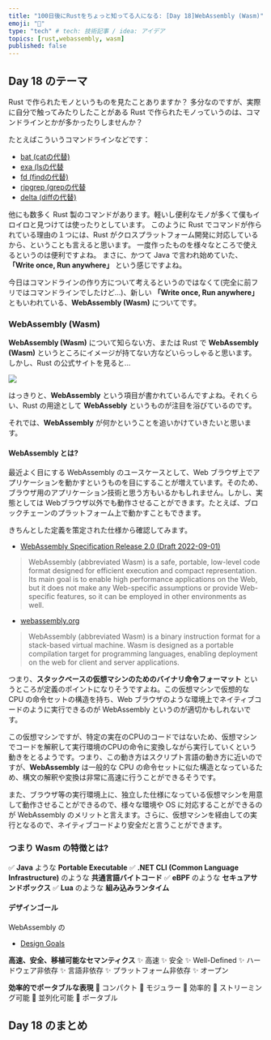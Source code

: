 ```yaml
---
title: "100日後にRustをちょっと知ってる人になる: [Day 18]WebAssembly (Wasm)"
emoji: "🦀"
type: "tech" # tech: 技術記事 / idea: アイデア
topics: [rust,webassembly, wasm]
published: false
---
```

## Day 18 のテーマ

Rust で作られたモノというものを見たことありますか？
多分なのですが、実際に自分で触ってみたりしたことがある Rust で作られたモノっていうのは、コマンドラインとかが多かったりしませんか？

たとえばこういうコマンドラインなどです：

- [bat (catの代替)](https://github.com/sharkdp/bat)
- [exa (lsの代替](https://github.com/ogham/exa)
- [fd (findの代替)](https://github.com/sharkdp/fd)
- [ripgrep (grepの代替](https://github.com/BurntSushi/ripgrep)
- [delta (diffの代替)](https://github.com/dandavison/delta)

他にも数多く Rust 製のコマンドがあります。軽いし便利なモノが多くて僕もイロイロと見つけては使ったりとしています。
このように Rust でコマンドが作られている理由の１つには、Rust がクロスプラットフォーム開発に対応しているから、ということも言えると思います。
一度作ったものを様々なところで使えるというのは便利ですよね。
まさに、かつて Java で言われ始めていた、**「Write once, Run anywhere」** という感じですよね。

今日はコマンドラインの作り方について考えるというのではなくて(完全に前フリではコマンドラインでしたけど…)、新しい **「Write once, Run anywhere」** ともいわれている、**WebAssembly (Wasm)** についてです。

### WebAssembly (Wasm)

**WebAssembly (Wasm)** について知らない方、または Rust で **WebAssembly (Wasm)** というところにイメージが持てない方などいらっしゃると思います。
しかし、Rust の公式サイトを見ると…

![](https://storage.googleapis.com/zenn-user-upload/a21d84ae3e5d-20220909.png)

はっきりと、**WebAssembly** という項目が書かれているんですよね。それくらい、Rust の用途として **WebAssebly** というものが注目を浴びているのです。

それでは、**WebAssembly** が何かということを追いかけていきたいと思います。

#### WebAssembly とは?

最近よく目にする WebAssembly のユースケースとして、Web ブラウザ上でアプリケーションを動かすというものを目にすることが増えています。そのため、ブラウザ用のアプリケーション技術と思う方もいるかもしれません。しかし、実態としては Webブラウザ以外でも動作させることができます。たとえば、ブロックチェーンのプラットフォーム上で動かすこともできます。

きちんとした定義を策定された仕様から確認してみます。

- [WebAssembly Specification Release 2.0 (Draft 2022-09-01)](https://webassembly.github.io/spec/core/intro/introduction.html)

> WebAssembly (abbreviated Wasm) is a safe, portable, low-level code format designed for efficient execution and compact representation. Its main goal is to enable high performance applications on the Web, but it does not make any Web-specific assumptions or provide Web-specific features, so it can be employed in other environments as well.

- [webassembly.org](https://webassembly.org)

> WebAssembly (abbreviated Wasm) is a binary instruction format for a stack-based virtual machine. Wasm is designed as a portable compilation target for programming languages, enabling deployment on the web for client and server applications.

つまり、**スタックベースの仮想マシンのためのバイナリ命令フォーマット** というところが定義のポイントになりそうですよね。この仮想マシンで仮想的な CPU の命令セットの構造を持ち、Web ブラウザのような環境上でネイティブコードのように実行できるのが WebAssembly というのが適切かもしれないです。

この仮想マシンですが、特定の実在のCPUのコードではないため、仮想マシンでコードを解釈して実行環境のCPUの命令に変換しながら実行していくという動きをとるようです。つまり、この動き方はスクリプト言語の動き方に近いのですが、**WebAssembly** は一般的な CPU の命令セットに似た構造となっているため、構文の解釈や変換は非常に高速に行うことができるそうです。

また、ブラウザ等の実行環境上に、独立した仕様になっている仮想マシンを用意して動作させることができるので、様々な環境や OS に対応することができるのが WebAssembly のメリットと言えます。さらに、仮想マシンを経由しての実行となるので、ネイティブコードより安全だと言うことができます。

### つまり Wasm の特徴とは?

✅ **Java** ような **Portable Executable**
✅ **.NET CLI (Common Language Infrastructure)** のような **共通言語バイトコード**
✅ **eBPF** のような **セキュアサンドボックス**
✅ **Lua** のような **組み込みランタイム**

#### デザインゴール

WebAssembly の

- [Design Goals](https://webassembly.github.io/spec/core/intro/introduction.html#design-goals)

**高速、安全、移植可能なセマンティクス**
✨ 高速
✨ 安全
✨ Well-Defined
✨ ハードウェア非依存
✨ 言語非依存
✨ プラットフォーム非依存
✨ オープン

**効率的でポータブルな表現**
🚀 コンパクト
🚀 モジュラー
🚀 効率的
🚀 ストリーミング可能
🚀 並列化可能
🚀 ポータブル

## Day 18 のまとめ

